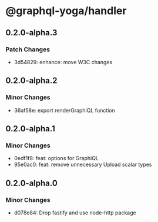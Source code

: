 # @graphql-yoga/handler

## 0.2.0-alpha.3

### Patch Changes

- 3d54829: enhance: move W3C changes

## 0.2.0-alpha.2

### Minor Changes

- 36af58e: export renderGraphiQL function

## 0.2.0-alpha.1

### Minor Changes

- 0edf1f8: feat: options for GraphiQL
- 95e0ac0: feat: remove unnecessary Upload scalar types

## 0.2.0-alpha.0

### Minor Changes

- d078e84: Drop fastify and use node-http package
